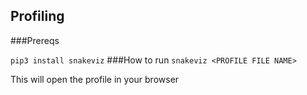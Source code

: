 Profiling
---------
###Prereqs

`pip3 install snakeviz`
###How to run
`snakeviz <PROFILE FILE NAME>`

This will open the profile in your browser